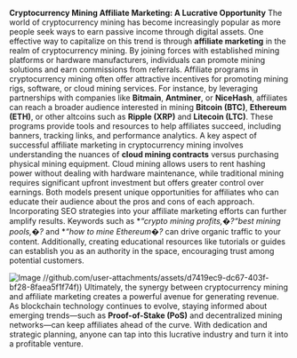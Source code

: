 **Cryptocurrency Mining Affiliate Marketing: A Lucrative Opportunity**
The world of cryptocurrency mining has become increasingly popular as more people seek ways to earn passive income through digital assets. One effective way to capitalize on this trend is through **affiliate marketing** in the realm of cryptocurrency mining. By joining forces with established mining platforms or hardware manufacturers, individuals can promote mining solutions and earn commissions from referrals.
Affiliate programs in cryptocurrency mining often offer attractive incentives for promoting mining rigs, software, or cloud mining services. For instance, by leveraging partnerships with companies like **Bitmain**, **Antminer**, or **NiceHash**, affiliates can reach a broader audience interested in mining **Bitcoin (BTC)**, **Ethereum (ETH)**, or other altcoins such as **Ripple (XRP)** and **Litecoin (LTC)**. These programs provide tools and resources to help affiliates succeed, including banners, tracking links, and performance analytics.
A key aspect of successful affiliate marketing in cryptocurrency mining involves understanding the nuances of **cloud mining contracts** versus purchasing physical mining equipment. Cloud mining allows users to rent hashing power without dealing with hardware maintenance, while traditional mining requires significant upfront investment but offers greater control over earnings. Both models present unique opportunities for affiliates who can educate their audience about the pros and cons of each approach.
Incorporating SEO strategies into your affiliate marketing efforts can further amplify results. Keywords such as **“crypto mining profits,�?“best mining pools,�?* and **“how to mine Ethereum�?* can drive organic traffic to your content. Additionally, creating educational resources like tutorials or guides can establish you as an authority in the space, encouraging trust among potential customers.

![Image](https://github.com/user-attachments/assets/4a25d116-2220-4385-b08e-f287af8fcbc4)
 //github.com/user-attachments/assets/d7419ec9-dc67-403f-bf28-8faea5f1f74f))
Ultimately, the synergy between cryptocurrency mining and affiliate marketing creates a powerful avenue for generating revenue. As blockchain technology continues to evolve, staying informed about emerging trends—such as **Proof-of-Stake (PoS)** and decentralized mining networks—can keep affiliates ahead of the curve. With dedication and strategic planning, anyone can tap into this lucrative industry and turn it into a profitable venture.
